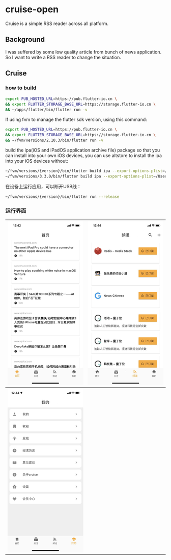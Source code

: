 # cruise-open

Cruise is a simple RSS reader across all platform.

## Background

I was suffered by some low quality article from bunch of news application. So I want to write a RSS reader to change the situation.

## Cruise

### how to build

```bash
export PUB_HOSTED_URL=https://pub.flutter-io.cn \ 
&& export FLUTTER_STORAGE_BASE_URL=https://storage.flutter-io.cn \
&& ~/apps/flutter/bin/flutter run -v
```

If using fvm to manage the flutter sdk version, using this command:

```bash
export PUB_HOSTED_URL=https://pub.flutter-io.cn \
&& export FLUTTER_STORAGE_BASE_URL=https://storage.flutter-io.cn \
&& ~/fvm/versions/2.10.3/bin/flutter run -v
```

build the ipa(iOS and iPadOS application archive file) package so that you can install into your own iOS devices, you can use altstore to install the ipa into your iOS devices without:

```bash
~/fvm/versions/{version}/bin/flutter build ipa --export-options-plist=/Users/xiaoqiangjiang/source/reddwarf/frontend/cruise-open/ios/Runner/Info.plist --release
~/fvm/versions/3.3.0/bin/flutter build ipa --export-options-plist=/Users/xiaoqiangjiang/source/reddwarf/frontend/cruise-open/ios/Runner/Info.plist --release
```

在设备上运行应用，可以断开USB线：

```bash
~/fvm/versions/{version}/bin/flutter run --release
```

### 运行界面

| ![Kiku](docs/snapshot/home.jpeg)        | ![Kiku](docs/snapshot/sub.jpeg) |
| --------------------------------------- | ------------------------------- |
| ![Kiku](docs/snapshot/user-center.jpeg) |                                 |

